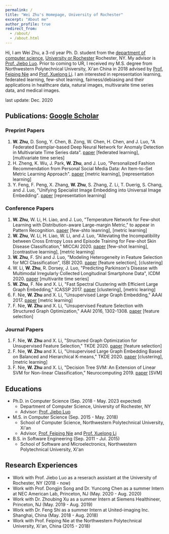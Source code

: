 ```yaml
---
permalink: /
title: "Wei Zhu's Homepage, University of Rochester"
excerpt: "About me"
author_profile: true
redirect_from: 
  - /about/
  - /about.html
---
```


Hi, I am Wei Zhu, a 3-rd year Ph. D. student from the [department of computer science](https://www.cs.rochester.edu/), [University or Rochester](https://rochester.edu/) Rochester, NY. My advisor is [Prof. Jiebo Luo](https://www.cs.rochester.edu/u/jluo/). Prior to coming to UR, I received my M.S. degree from Northwestern Polytechnical University, Xi'an China in 2018 advised by [Prof. Feiping Nie](https://scholar.google.com/citations?user=2oB4nAIAAAAJ&hl=en) and [Prof. Xuelong Li](https://scholar.google.com/citations?user=ahUibskAAAAJ&hl=en). I am interested in representation learning, federated learning, few-shot learning, fairness/debiasing and their applications in healthcare data, natural images, multivaraite time series data, and medical images. 

last update: Dec. 2020

## Publications: [Google Scholar](https://scholar.google.com/citations?user=pCIsMQIAAAAJ&hl=en)

### Preprint Papers
  1. **W. Zhu**, D. Song, Y. Chen, B. Zong, W. Chen, H. Chen, and J. Luo, "A Federated Exemplar-based Deep Neural Network for Anomaly Detection in Multivariate Time Series data". [paper]() [federated learning], [multivariate time series]
  2. H. Zheng, K. Wu, J. Park, **W. Zhu**, and J. Luo, "Personalized Fashion Recommendation from Personal Social Media Data: An Item-to-Set Metric Learning Approach". [paper](https://arxiv.org/abs/2005.12439) [metric learning], [representation learning]
  3. Y. Feng, F. Peng, X. Zhang, **W. Zhu**, S. Zhang, Z. Li, T. Duerig, S. Chang, and J. Luo, "Unifying Specialist Image Embedding into Universal Image Embedding". [paper](https://arxiv.org/abs/2003.03701) [representation learning]
   
### Conference Papers
  1. **W. Zhu**, W. Li, H. Liao, and J. Luo, "Temperature Network for Few-shot Learning with Distribution-aware Large-margin Metric," to appear in Pattern Recognition. [paper]() [few-shto leanring], [metric learning]
  1. **W. Zhu**, W. Li, H. Liao, W. Li, and J. Luo, "Alleviating the Incompatibility between Cross Entropy Loss and Episode Training for Few-shot Skin Disease Classification," MICCAI 2020. [paper](https://arxiv.org/abs/2004.09694) [few-shot learning], [contrastive learning], [metric learning] 
  2. **W. Zhu**, F. Shi and J. Luo, "Modeling Heterogeneity in Feature Selection for MCI Classification", ISBI 2020. [paper](https://ieeexplore.ieee.org/abstract/document/9098725) [feature selection], [clustering]
  3. W. Li, **W. Zhu**, R. Dorsey, J. Luo, "Predicting Parkinson's Disease with Multimodal Irregularly Collected Longitudinal Smartphone Data", ICDM 2020. [paper](https://arxiv.org/abs/2009.11999) [multivarite time series]
  4. **W. Zhu,** F. Nie and X. Li, "Fast Spectral Clustering with Efficient Large Graph Embedding," ICASSP 2017. [paper](https://ieeexplore.ieee.org/abstract/document/7952605) [clustering], [metric learing]
  5. F. Nie, **W. Zhu** and X. Li, "Unsupervised Large Graph Embedding," AAAI 2017. [paper](https://aaai.org/ocs/index.php/AAAI/AAAI17/paper/view/14404/0) [metric learning]
  6. F. Nie, **W. Zhu** and X. Li, "Unsupervised Feature Selection with Structured Graph Optimization," AAAI 2016, 1302-1308. [paper](https://www.aaai.org/ocs/index.php/AAAI/AAAI16/paper/viewPDFInterstitial/12180/11737) [feature selection]
   
### Journal Papers
  1. F. Nie, **W. Zhu** and X. Li, "Structured Graph Optimization for Unsupervised Feature Selection," TKDE 2020. [paper](https://ieeexplore.ieee.org/abstract/document/8815854) [feature selection]
  2. F. Nie, **W. Zhu** and X. Li, "Unsupervised Large Graph Embedding Based on Balanced and Hierarchical K-means," TKDE 2020. [paper](https://ieeexplore.ieee.org/abstract/document/9109708) [clustering], [metric learning]
  3. F. Nie, **W. Zhu** and X. Li, "Decision Tree SVM: An Extension of Linear SVM for Non-linear Classification," Neurocomputing 2019. [paper](https://www.sciencedirect.com/science/article/abs/pii/S0925231219314304) [SVM]


## Educations
  * Ph.D. in Computer Science (Sep. 2018 - May. 2023 expected)
    * Department of Computer Science, University of Rochester, NY
    * Advisor: [Prof. Jiebo Luo](https://www.cs.rochester.edu/u/jluo/)
  * M.S. in Computer Science (Sep. 2015 - May. 2018)
    * School of Computer Science, Northwestern Polytechnical University, Xi'an
    * Advisor, [Prof. Feiping Nie](https://scholar.google.com/citations?user=2oB4nAIAAAAJ&hl=en) and [Prof. Xuelong Li](https://scholar.google.com/citations?user=ahUibskAAAAJ&hl=en)
  * B.S. in Software Engineering (Sep. 2011 - Jul. 2015)
    * School of Software and Microelectronics, Northwestern Polytechnical University, Xi'an


## Research Experiences
  * Work with Prof. Jiebo Luo as a reserach assistant at the University of Rochester, NY (2018 - now)
  * Work with Prof. Dongjin Song and Dr. Yuncong Chen as a summer Intern at NEC American Lab, Princeton, NJ (May. 2020 - Aug. 2020)
  * Work with Dr. Zhoubing Xu as a summer Intern at Siemens Healthineer, Princeton, NJ (May. 2019 - Aug. 2019)
  * Work with Dr. Feng Shi as a summer Intern at United-imaging Inc. Shanghai, China (May. 2018 - Aug. 2018)
  * Work with Prof. Feiping Nie at the Northwestern Polytechnical University, Xi'an, China (2015 - 2018)
